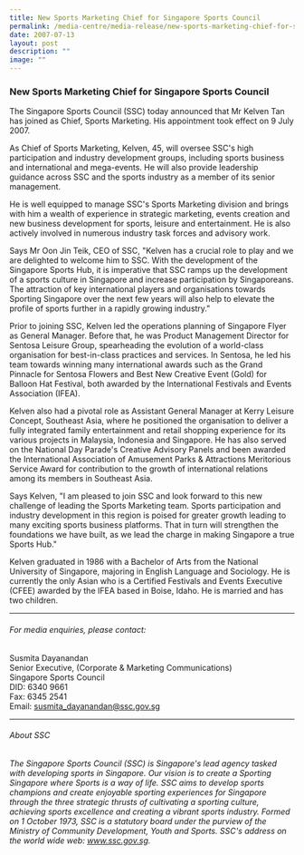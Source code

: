 ```yaml
---
title: New Sports Marketing Chief for Singapore Sports Council
permalink: /media-centre/media-release/new-sports-marketing-chief-for-singapore-sports-council/
date: 2007-07-13
layout: post
description: ""
image: ""
---
```

### **New Sports Marketing Chief for Singapore Sports Council**

The Singapore Sports Council (SSC) today announced that Mr Kelven Tan has joined as Chief, Sports Marketing. His appointment took effect on 9 July 2007.

As Chief of Sports Marketing, Kelven, 45, will oversee SSC's high participation and industry development groups, including sports business and international and mega-events. He will also provide leadership guidance across SSC and the sports industry as a member of its senior management.

He is well equipped to manage SSC's Sports Marketing division and brings with him a wealth of experience in strategic marketing, events creation and new business development for sports, leisure and entertainment. He is also actively involved in numerous industry task forces and advisory work.

Says Mr Oon Jin Teik, CEO of SSC, "Kelven has a crucial role to play and we are delighted to welcome him to SSC. With the development of the Singapore Sports Hub, it is imperative that SSC ramps up the development of a sports culture in Singapore and increase participation by Singaporeans. The attraction of key international players and organisations towards Sporting Singapore over the next few years will also help to elevate the profile of sports further in a rapidly growing industry."

Prior to joining SSC, Kelven led the operations planning of Singapore Flyer as General Manager. Before that, he was Product Management Director for Sentosa Leisure Group, spearheading the evolution of a world-class organisation for best-in-class practices and services. In Sentosa, he led his team towards winning many international awards such as the Grand Pinnacle for Sentosa Flowers and Best New Creative Event (Gold) for Balloon Hat Festival, both awarded by the International Festivals and Events Association (IFEA).

Kelven also had a pivotal role as Assistant General Manager at Kerry Leisure Concept, Southeast Asia, where he positioned the organisation to deliver a fully integrated family entertainment and retail shopping experience for its various projects in Malaysia, Indonesia and Singapore. He has also served on the National Day Parade's Creative Advisory Panels and been awarded the International Association of Amusement Parks & Attractions Meritorious Service Award for contribution to the growth of international relations among its members in Southeast Asia.

Says Kelven, "I am pleased to join SSC and look forward to this new challenge of leading the Sports Marketing team. Sports participation and industry development in this region is poised for greater growth leading to many exciting sports business platforms. That in turn will strengthen the foundations we have built, as we lead the charge in making Singapore a true Sports Hub."

Kelven graduated in 1986 with a Bachelor of Arts from the National University of Singapore, majoring in English Language and Sociology. He is currently the only Asian who is a Certified Festivals and Events Executive (CFEE) awarded by the IFEA based in Boise, Idaho. He is married and has two children.

---

###### For media enquiries, please contact:

Susmita Dayanandan
<br>
Senior Executive, (Corporate & Marketing Communications)
<br>
Singapore Sports Council
<br>
DID: 6340 9661
<br>
Fax: 6345 2541
<br>
Email: [susmita_dayanandan@ssc.gov.sg](mailto:susmita_dayanandan@ssc.gov.sg)

---

###### *About SSC*
*The Singapore Sports Council (SSC) is Singapore's lead agency tasked with developing sports in Singapore. Our vision is to create a Sporting Singapore where Sports is a way of life. SSC aims to develop sports champions and create enjoyable sporting experiences for Singapore through the three strategic thrusts of cultivating a sporting culture, achieving sports excellence and creating a vibrant sports industry. Formed on 1 October 1973, SSC is a statutory board under the purview of the Ministry of Community Development, Youth and Sports. SSC's address on the world wide web: www.ssc.gov.sg.*